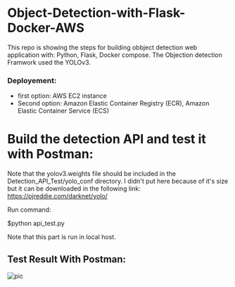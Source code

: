 # Object-Detection-with-Flask-Docker-AWS

This repo is showing the steps for building obbject detection web application with:
Python, Flask, Docker compose.
The Objection detection Framwork used the YOLOv3.

### Deployement:
  - first option: AWS EC2 instance
  - Second option: Amazon Elastic Container Registry (ECR), Amazon Elastic Container Service (ECS) 


# Build the detection API and test it with Postman:

Note that the yolov3.weights file should be included in the Detection_API_Test/yolo_conf directory. I didn't put here because of it's size but it can be downloaded in the following link: https://pjreddie.com/darknet/yolo/

Run command:

$python api_test.py

Note that this part is run in local host.


## Test Result With Postman: 
![pic](https://user-images.githubusercontent.com/44145876/87327240-692b4180-c566-11ea-83f7-6c3824655667.png)

